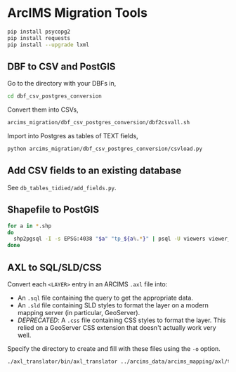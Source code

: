 # ArcIMS Migration Tools

``` sh
pip install psycopg2
pip install requests
pip install --upgrade lxml
```

## DBF to CSV and PostGIS
Go to the directory with your DBFs in,

``` sh
cd dbf_csv_postgres_conversion
```

Convert them into CSVs,

``` sh
arcims_migration/dbf_csv_postgres_conversion/dbf2csvall.sh
```

Import into Postgres as tables of TEXT fields,
``` sh
python arcims_migration/dbf_csv_postgres_conversion/csvload.py
```

## Add CSV fields to an existing database
See `db_tables_tidied/add_fields.py`.

## Shapefile to PostGIS
``` sh
for a in *.shp
do
  shp2pgsql -I -s EPSG:4038 "$a" "tp_${a%.*}" | psql -U viewers viewer_taesp
done
```

## AXL to SQL/SLD/CSS
Convert each `<LAYER>` entry in an ARCIMS `.axl` file into:

* An `.sql` file containing the query to get the appropriate data.
* An `.sld` file containing SLD styles to format the layer on a modern mapping server (in particular, GeoServer).
* *DEPRECATED*: A `.css` file containing CSS styles to format the layer. This relied on a GeoServer CSS extension that doesn't actually work very well.

Specify the directory to create and fill with these files using the `-o` option.

``` sh
./axl_translator/bin/axl_translator ../arcims_data/arcims_mapping/axl/taesp_ahrc_2007_final.axl -o taesp_translated
```

